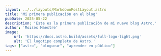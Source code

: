 ```yaml
---
layout: ../../layouts/MarkdownPostLayout.astro
title: 'Mi primera publicación en el blog'
pubDate: 2025-05-22
description: 'Este es la primera publicación de mi nuevo blog Astro.'
author: 'Moises Maestre'
image:
    url: 'https://docs.astro.build/assets/full-logo-light.png'
    alt: 'El logotipo completo de Astro.'
tags: ["astro", "bloguear", "aprender en público"]
---
```

